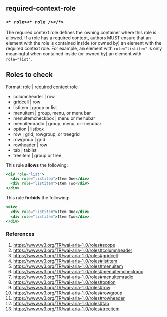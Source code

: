 ## required-context-role

### `<* role><* role /></*>`

The required context role defines the owning container where this role is allowed. If a role has a required context, authors MUST ensure that an element with the role is contained inside (or owned by) an element with the required context role. For example, an element with `role="listitem"` is only meaningful when contained inside (or owned by) an element with `role="list"`.

## Roles to check

Format: role | required context role

* columnheader | row
* gridcell | row
* listitem | group or list
* menuitem | group, menu, or menubar
* menuitemcheckbox | menu or menubar
* menuitemradio | group, menu, or menubar
* option | listbox
* row | grid, rowgroup, or treegrid
* rowgroup | grid
* rowheader | row
* tab | tablist
* treeitem | group or tree

This rule **allows** the following:

```hbs
<div role="list">
  <div role="listitem">Item One</div>
  <div role="listitem">Item Two</div>
</div>
```

This rule **forbids** the following:

```hbs
<div>
  <div role="listitem">Item One</div>
  <div role="listitem">Item Two</div>
</div>
```

### References

1. https://www.w3.org/TR/wai-aria-1.0/roles#scope
1. https://www.w3.org/TR/wai-aria-1.0/roles#columnheader
1. https://www.w3.org/TR/wai-aria-1.0/roles#gridcell
1. https://www.w3.org/TR/wai-aria-1.0/roles#listitem
1. https://www.w3.org/TR/wai-aria-1.0/roles#menuitem
1. https://www.w3.org/TR/wai-aria-1.0/roles#menuitemcheckbox
1. https://www.w3.org/TR/wai-aria-1.0/roles#menuitemradio
1. https://www.w3.org/TR/wai-aria-1.0/roles#option
1. https://www.w3.org/TR/wai-aria-1.0/roles#row
1. https://www.w3.org/TR/wai-aria-1.0/roles#rowgroup
1. https://www.w3.org/TR/wai-aria-1.0/roles#rowheader
1. https://www.w3.org/TR/wai-aria-1.0/roles#tab
1. https://www.w3.org/TR/wai-aria-1.0/roles#treeitem